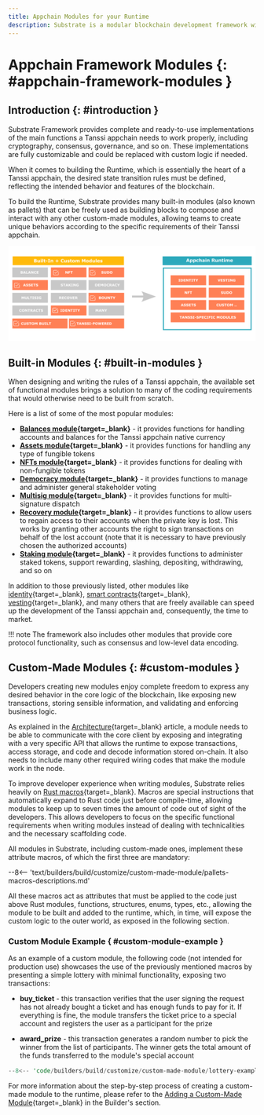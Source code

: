 ```yaml
---
title: Appchain Modules for your Runtime
description: Substrate is a modular blockchain development framework with an extensive set of ready-to-use components to bundle with custom logic into the appchain Runtime.
---
```


# Appchain Framework Modules {: #appchain-framework-modules }

## Introduction {: #introduction }

Substrate Framework provides complete and ready-to-use implementations of the main functions a Tanssi appchain needs to work properly, including cryptography, consensus, governance, and so on. These implementations are fully customizable and could be replaced with custom logic if needed.

When it comes to building the Runtime, which is essentially the heart of a Tanssi appchain, the desired state transition rules must be defined, reflecting the intended behavior and features of the blockchain.

To build the Runtime, Substrate provides many built-in modules (also known as pallets) that can be freely used as building blocks to compose and interact with any other custom-made modules, allowing teams to create unique behaviors according to the specific requirements of their Tanssi appchain.

![Built-in modules](/images/learn/framework/modules/modules-1.webp)

## Built-in Modules {: #built-in-modules }

When designing and writing the rules of a Tanssi appchain, the available set of functional modules brings a solution to many of the coding requirements that would otherwise need to be built from scratch.

Here is a list of some of the most popular modules:

- **[Balances module](https://paritytech.github.io/substrate/master/pallet_balances/index.html){target=\_blank}** - it provides functions for handling accounts and balances for the Tanssi appchain native currency
- **[Assets module](https://paritytech.github.io/substrate/master/pallet_assets/index.html){target=\_blank}** - it provides functions for handling any type of fungible tokens
- **[NFTs module](https://paritytech.github.io/substrate/master/pallet_nfts/index.html){target=\_blank}** - it provides functions for dealing with non-fungible tokens
- **[Democracy module](https://paritytech.github.io/substrate/master/pallet_democracy/index.html){target=\_blank}** - it provides functions to manage and administer general stakeholder voting
- **[Multisig module](https://paritytech.github.io/substrate/master/pallet_multisig/index.html){target=\_blank}** - it provides functions for multi-signature dispatch
- **[Recovery module](https://paritytech.github.io/substrate/master/pallet_recovery/index.html){target=\_blank}** - it provides functions to allow users to regain access to their accounts when the private key is lost. This works by granting other accounts the right to sign transactions on behalf of the lost account (note that it is necessary to have previously chosen the authorized accounts)
- **[Staking module](https://paritytech.github.io/substrate/master/pallet_staking/index.html){target=\_blank}** - it provides functions to administer staked tokens, support rewarding, slashing, depositing, withdrawing, and so on

In addition to those previously listed, other modules like [identity](https://paritytech.github.io/substrate/master/pallet_identity/index.html){target=\_blank}, [smart contracts](https://paritytech.github.io/substrate/master/pallet_contracts/index.html){target=\_blank}, [vesting](https://paritytech.github.io/substrate/master/pallet_vesting/index.html){target=\_blank}, and many others that are freely available can speed up the development of the Tanssi appchain and, consequently, the time to market.

!!! note
    The framework also includes other modules that provide core protocol functionality, such as consensus and low-level data encoding.

## Custom-Made Modules {: #custom-modules }

Developers creating new modules enjoy complete freedom to express any desired behavior in the core logic of the blockchain, like exposing new transactions, storing sensible information, and validating and enforcing business logic.

As explained in the [Architecture](/learn/framework/architecture/#client-runtime-communication){target=\_blank} article, a module needs to be able to communicate with the core client by exposing and integrating with a very specific API that allows the runtime to expose transactions, access storage, and code and decode information stored on-chain. It also needs to include many other required wiring codes that make the module work in the node.

To improve developer experience when writing modules, Substrate relies heavily on [Rust macros](https://doc.rust-lang.org/book/ch19-06-macros.html){target=\_blank}. Macros are special instructions that automatically expand to Rust code just before compile-time, allowing modules to keep up to seven times the amount of code out of sight of the developers. This allows developers to focus on the specific functional requirements when writing modules instead of dealing with technicalities and the necessary scaffolding code.

All modules in Substrate, including custom-made ones, implement these attribute macros, of which the first three are mandatory:

--8<-- 'text/builders/build/customize/custom-made-module/pallets-macros-descriptions.md'

All these macros act as attributes that must be applied to the code just above Rust modules, functions, structures, enums, types, etc., allowing the module to be built and added to the runtime, which, in time, will expose the custom logic to the outer world, as exposed in the following section.

### Custom Module Example { #custom-module-example }

As an example of a custom module, the following code (not intended for production use) showcases the use of the previously mentioned macros by presenting a simple lottery with minimal functionality, exposing two transactions:

- **buy_ticket** - this transaction verifies that the user signing the request has not already bought a ticket and has enough funds to pay for it. If everything is fine, the module transfers the ticket price to a special account and registers the user as a participant for the prize

- **award_prize** - this transaction generates a random number to pick the winner from the list of participants. The winner gets the total amount of the funds transferred to the module's special account

```rust
--8<-- 'code/builders/build/customize/custom-made-module/lottery-example.rs'
```

For more information about the step-by-step process of creating a custom-made module to the runtime, please refer to the [Adding a Custom-Made Module](/builders/build/customize/adding-custom-made-module/){target=\_blank} in the Builder's section.
